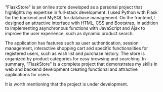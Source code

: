"FlaskStore" is an online store developed as a personal project that highlights my expertise in full-stack development. I used Python with Flask for the backend and MySQL for database management. On the frontend, I designed an attractive interface with HTML, CSS and Bootstrap, in addition to implementing asynchronous functions with JavaScript and Ajax to improve the user experience, such as dynamic product search.

The application has features such as user authentication, session management, interactive shopping cart and specific functionalities for registered users, such as wish list and purchase history. The store is organized by product categories for easy browsing and searching. In summary, "FlaskStore" is a complete project that demonstrates my skills in web and backend development creating functional and attractive applications for users.

It is worth mentioning that the project is under development.
